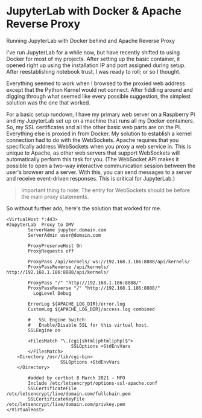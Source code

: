 # JupyterLab with Docker & Apache Reverse Proxy
Running JupyterLab with Docker behind and Apache Reverse Proxy

I've run JupyterLab for a while now, but have recently shifted to using Docker for most of my projects. After setting up the basic container, it opened right up using the installation IP and port assigned during setup. After reestablishing notebook trust, I was ready to roll; or so I thought.  

Everything seemed to work when I browsed to the proxied web address except that the Python Kernel would not connect. After fiddling around and digging through what seemed like every possible suggestion, the simplest solution was the one that worked.  

For a basic setup rundown, I have my primary web server on a Raspberry Pi and my JupyterLab set up on a machine that runs all my Docker containers. So, my SSL certificates and all the other basic web parts are on the Pi. Everything else is proxied in from Docker. My solution to establish a kernel connection had to do with the WebSockets. Apache requires that you specifically address WebSockets when you proxy a web service in. This is unique to Apache, as other web servers that support WebSockets will automatically perform this task for you. (The WebSocket API makes it possible to open a two-way interactive communication session between the user's browser and a server. With this, you can send messages to a server and receive event-driven responses. This is critical for JupyterLab.)  

> Important thing to note: The entry for WebSockets should be before the main proxy statements.  

So without further ado, here's the solution that worked for me.  
  
```
<VirtualHost *:443>
#JupyterLab  Proxy to OMV
        ServerName jupyter.domain.com
        ServerAdmin user@domain.com

        ProxyPreserveHost On
        ProxyRequests off

        ProxyPass /api/kernels/ ws://192.168.1.186:8888/api/kernels/
        ProxyPassReverse /api/kernels/ http://192.168.1.186:8888/api/kernels/

        ProxyPass "/" "http://192.168.1.186:8888/"
        ProxyPassReverse "/" "http://192.168.1.186:8888/"
          LogLevel Debug

        ErrorLog ${APACHE_LOG_DIR}/error.log
        CustomLog ${APACHE_LOG_DIR}/access.log combined

        #   SSL Engine Switch:
        #   Enable/Disable SSL for this virtual host.
        SSLEngine on

        <FilesMatch "\.(cgi|shtml|phtml|php)$">
                        SSLOptions +StdEnvVars
        </FilesMatch>
    <Directory /usr/lib/cgi-bin>
                    SSLOptions +StdEnvVars
    </Directory>

        #added by certbot 8 March 2021 - MFO
        Include /etc/letsencrypt/options-ssl-apache.conf
        SSLCertificateFile /etc/letsencrypt/live/domain.com/fullchain.pem
        SSLCertificateKeyFile /etc/letsencrypt/live/domain.com/privkey.pem
</VirtualHost>
```
